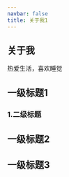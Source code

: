 ```yaml
---
navbar: false
title: 关于我1
---
```

## 关于我

热爱生活，喜欢睡觉

## 一级标题1

### 1.二级标题
## 一级标题2
## 一级标题3

<!-- <Vssue /> -->
